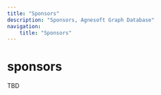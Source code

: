 ```yaml
---
title: "Sponsors"
description: "Sponsors, Agnesoft Graph Database"
navigation:
    title: "Sponsors"
---
```


# sponsors

TBD
